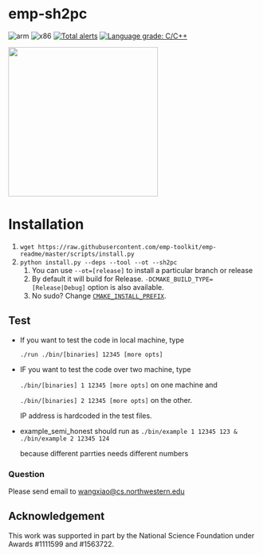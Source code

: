# emp-sh2pc
![arm](https://github.com/emp-toolkit/emp-sh2pc/workflows/arm/badge.svg)
![x86](https://github.com/emp-toolkit/emp-sh2pc/workflows/x86/badge.svg)
[![Total alerts](https://img.shields.io/lgtm/alerts/g/emp-toolkit/emp-sh2pc.svg?logo=lgtm&logoWidth=18)](https://lgtm.com/projects/g/emp-toolkit/emp-sh2pc/alerts/)
[![Language grade: C/C++](https://img.shields.io/lgtm/grade/cpp/g/emp-toolkit/emp-sh2pc.svg?logo=lgtm&logoWidth=18)](https://lgtm.com/projects/g/emp-toolkit/emp-sh2pc/context:cpp)

<img src="https://raw.githubusercontent.com/emp-toolkit/emp-readme/master/art/logo-full.jpg" width=300px/>

# Installation
1. `wget https://raw.githubusercontent.com/emp-toolkit/emp-readme/master/scripts/install.py`
2. `python install.py --deps --tool --ot --sh2pc`
    1. You can use `--ot=[release]` to install a particular branch or release
    2. By default it will build for Release. `-DCMAKE_BUILD_TYPE=[Release|Debug]` option is also available.
    3. No sudo? Change [`CMAKE_INSTALL_PREFIX`](https://cmake.org/cmake/help/v2.8.8/cmake.html#variable%3aCMAKE_INSTALL_PREFIX).

## Test

* If you want to test the code in local machine, type

   `./run ./bin/[binaries] 12345 [more opts]`
* IF you want to test the code over two machine, type

  `./bin/[binaries] 1 12345 [more opts]` on one machine and 
  
  `./bin/[binaries] 2 12345 [more opts]` on the other.
  
  IP address is hardcoded in the test files.

* example_semi_honest should run as 
	`./bin/example 1 12345 123 & ./bin/example 2 12345 124`
	
	because different parrties needs different numbers

### Question
Please send email to wangxiao@cs.northwestern.edu

## Acknowledgement
This work was supported in part by the National Science Foundation under Awards #1111599 and #1563722.
